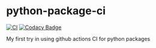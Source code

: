 # python-package-ci

[![CI](https://github.com/homomorfism/python-package-ci/actions/workflows/python-ci.yml/badge.svg?branch=main)](https://github.com/homomorfism/python-package-ci/actions/workflows/python-ci.yml)
[![Codacy Badge](https://app.codacy.com/project/badge/Grade/322eeed3b9534a9e84f3781e82ba382b)](https://www.codacy.com/gh/homomorfism/python-package-ci/dashboard?utm_source=github.com&amp;utm_medium=referral&amp;utm_content=homomorfism/python-package-ci&amp;utm_campaign=Badge_Grade)

My first try in using github actions CI for python packages
